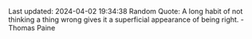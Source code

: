Last updated: 2024-04-02 19:34:38
Random Quote: A long habit of not thinking a thing wrong gives it a superficial appearance of being right. - Thomas Paine